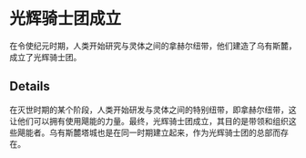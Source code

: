 # 光辉骑士团成立
在令使纪元时期，人类开始研究与灵体之间的拿赫尔纽带，他们建造了乌有斯麓，成立了光辉骑士团。

## Details
在灭世时期的某个阶段，人类开始研发与灵体之间的特别纽带，即拿赫尔纽带，这让他们可以拥有使用飓能的力量。最终，光辉骑士团成立，其目的是带领和组织这些飓能者。乌有斯麓塔城也是在同一时期建立起来，作为光辉骑士团的总部而存在。
